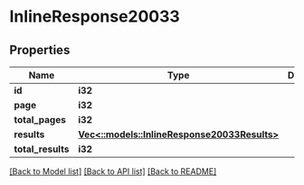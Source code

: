 # InlineResponse20033

## Properties

Name | Type | Description | Notes
------------ | ------------- | ------------- | -------------
**id** | **i32** |  | [optional] 
**page** | **i32** |  | [optional] 
**total_pages** | **i32** |  | [optional] 
**results** | [**Vec<::models::InlineResponse20033Results>**](inline_response_200_33_results.md) |  | [optional] 
**total_results** | **i32** |  | [optional] 

[[Back to Model list]](../README.md#documentation-for-models) [[Back to API list]](../README.md#documentation-for-api-endpoints) [[Back to README]](../README.md)


